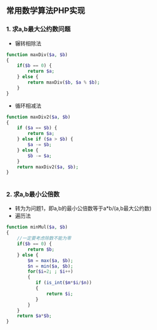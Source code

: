 ## 常用数学算法PHP实现

### 1. 求a,b最大公约数问题
- 辗转相除法
```php
function maxDiv($a, $b)
{
    if($b == 0) {
        return $a;
    } else {
        return maxDiv($b, $a % $b);
    }
}

```

- 循环相减法

```php
function maxDiv2($a, $b)
{
    if ($a == $b) {
    	return $a;
    } else if ($a > $b) {
        $a -= $b;
    } else {
        $b -= $a;
    }
    return maxDiv2($a, $b);
}
	
```

### 2. 求a,b最小公倍数
- 转为为问题1，即a,b的最小公倍数等于a*b/(a,b最大公约数)
- 遍历法
```php
function minMul($a, $b)
{   
    //一定要考虑除数不能为零
    if($b == 0) {
        return $b;
    } else {
        $m = max($a, $b);
        $n = min($a, $b);
        for($i=2; ; $i++)
        {
           if (is_int($m*$i/$n))
           {
               return $i;
           }
        }
    }
    return $a*$b;
}
```